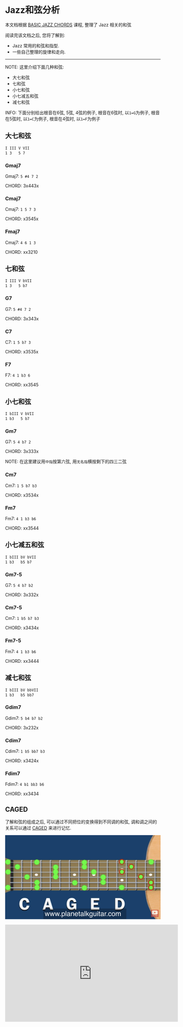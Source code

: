 Jazz和弦分析
===========

本文档根据 [BASIC JAZZ CHORDS](https://www.justinguitar.com/guitar-lessons/basic-jazz-chords-ja-001) 课程, 整理了 Jazz 相关的和弦

阅读完该文档之后, 您将了解到:

* Jazz 常用的和弦和指型.
* 一些自己整理的旋律和走向.

--------------------------------------------------------------------------------

NOTE: 这里介绍下面几种和弦:
- 大七和弦
- 七和弦
- 小七和弦
- 小七减五和弦
- 减七和弦

INFO: 下面分别给出根音在6弦, 5弦, 4弦的例子, 根音在6弦时, 以`1=G`为例子,
根音在5弦时, 以`1=C`为例子, 根音在4弦时, 以`1=F`为例子

大七和弦
--------
```
I III V VII
1 3   5 7
```

### Gmaj7
Gmaj7: `5 #4 7 2`

CHORD: 3x443x

### Cmaj7
Cmaj7: `1 5 7 3`

CHORD: x3545x

### Fmaj7
Cmaj7: `4 6 1 3`

CHORD: xx3210

七和弦
------
```
I III V bVII
1 3   5 b7
```

### G7
G7: `5 #4 7 2`

CHORD: 3x343x

### C7
C7: `1 5 b7 3`

CHORD: x3535x

### F7
F7: `4 1 b3 6`

CHORD: xx3545

小七和弦
------
```
I bIII V bVII
1 b3   5 b7
```

### Gm7
G7: `5 4 b7 2`

CHORD: 3x333x

NOTE: 在这里建议用`中指`按第六弦, 用`无名指`横按剩下的四三二弦

### Cm7
Cm7: `1 5 b7 b3`

CHORD: x3534x

### Fm7
Fm7: `4 1 b3 b6`

CHORD: xx3544

小七减五和弦
-----------
```
I bIII bV bVII
1 b3   b5 b7
```

### Gm7-5
G7: `5 4 b7 b2`

CHORD: 3x332x

### Cm7-5
Cm7: `1 b5 b7 b3`

CHORD: x3434x

### Fm7-5
Fm7: `4 1 b3 b6`

CHORD: xx3444

减七和弦
--------
```
I bIII bV bbVII
1 b3   b5 bb7
```

### Gdim7
Gdim7: `5 b4 b7 b2`

CHORD: 3x232x

### Cdim7
Cdim7: `1 b5 bb7 b3`

CHORD: x3424x

### Fdim7
Fdim7: `4 b1 bb3 b6`

CHORD: xx3434


CAGED
------
了解和弦的组成之后, 可以通过不同把位的变换得到不同调的和弦, 调和调之间的关系可以通过 [CAGED](https://www.youtube.com/watch?v=LhrGeolItvw) 来进行记忆.

![CAGED](https://raw.githubusercontent.com/dengqinghua/roses/master/assets/images/CAGED.png)

<iframe width="560" height="315" src="https://www.youtube.com/embed/LhrGeolItvw" frameborder="0" allow="autoplay; encrypted-media" allowfullscreen></iframe>

